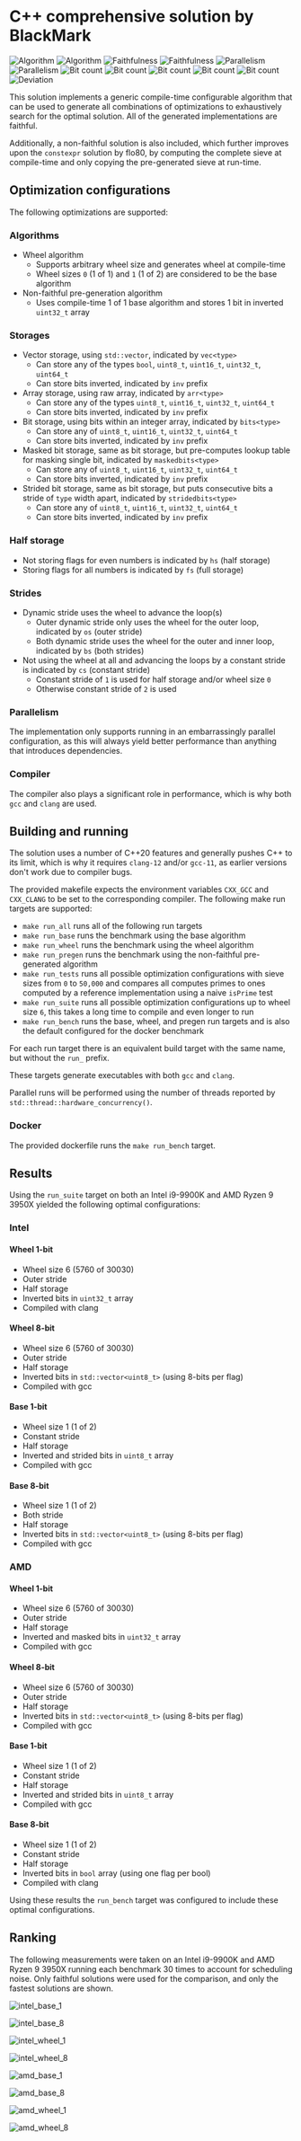 # C++ comprehensive solution by BlackMark

![Algorithm](https://img.shields.io/badge/Algorithm-base-green)
![Algorithm](https://img.shields.io/badge/Algorithm-wheel-yellowgreen)
![Faithfulness](https://img.shields.io/badge/Faithful-yes-green)
![Faithfulness](https://img.shields.io/badge/Faithful-no-yellowgreen)
![Parallelism](https://img.shields.io/badge/Parallel-yes-green)
![Parallelism](https://img.shields.io/badge/Parallel-no-green)
![Bit count](https://img.shields.io/badge/Bits-1-green)
![Bit count](https://img.shields.io/badge/Bits-8-yellowgreen)
![Bit count](https://img.shields.io/badge/Bits-16-yellowgreen)
![Bit count](https://img.shields.io/badge/Bits-32-yellowgreen)
![Bit count](https://img.shields.io/badge/Bits-64-yellowgreen)
![Deviation](https://img.shields.io/badge/Deviation-compile%20time-blue)

This solution implements a generic compile-time configurable algorithm that can be used to generate all combinations of optimizations to exhaustively search for the optimal solution. All of the generated implementations are faithful. 

Additionally, a non-faithful solution is also included, which further improves upon the `constexpr` solution by flo80, by computing the complete sieve at compile-time and only copying the pre-generated sieve at run-time.

## Optimization configurations

The following optimizations are supported:

### Algorithms

- Wheel algorithm
    - Supports arbitrary wheel size and generates wheel at compile-time
    - Wheel sizes `0` (1 of 1) and `1` (1 of 2) are considered to be the base algorithm
- Non-faithful pre-generation algorithm
    - Uses compile-time 1 of 1 base algorithm and stores 1 bit in inverted `uint32_t` array

### Storages

- Vector storage, using `std::vector`, indicated by `vec<type>`
    - Can store any of the types `bool`, `uint8_t`, `uint16_t`, `uint32_t`, `uint64_t`
    - Can store bits inverted, indicated by `inv` prefix
- Array storage, using raw array, indicated by `arr<type>`
    - Can store any of the types `uint8_t`, `uint16_t`, `uint32_t`, `uint64_t`
    - Can store bits inverted, indicated by `inv` prefix
- Bit storage, using bits within an integer array, indicated by `bits<type>`
    - Can store any of `uint8_t`, `uint16_t`, `uint32_t`, `uint64_t`
    - Can store bits inverted, indicated by `inv` prefix
- Masked bit storage, same as bit storage, but pre-computes lookup table for masking single bit, indicated by `maskedbits<type>`
    - Can store any of `uint8_t`, `uint16_t`, `uint32_t`, `uint64_t`
    - Can store bits inverted, indicated by `inv` prefix
- Strided bit storage, same as bit storage, but puts consecutive bits a stride of `type` width apart, indicated by `stridedbits<type>`
    - Can store any of `uint8_t`, `uint16_t`, `uint32_t`, `uint64_t`
    - Can store bits inverted, indicated by `inv` prefix

### Half storage

- Not storing flags for even numbers is indicated by `hs` (half storage)
- Storing flags for all numbers is indicated by `fs` (full storage)

### Strides

- Dynamic stride uses the wheel to advance the loop(s)
    - Outer dynamic stride only uses the wheel for the outer loop, indicated by `os` (outer stride)
    - Both dynamic stride uses the wheel for the outer and inner loop, indicated by `bs` (both strides)
- Not using the wheel at all and advancing the loops by a constant stride is indicated by `cs` (constant stride)
    - Constant stride of `1` is used for half storage and/or wheel size `0`
    - Otherwise constant stride of `2` is used

### Parallelism

The implementation only supports running in an embarrassingly parallel configuration, as this will always yield better performance than anything that introduces dependencies.

### Compiler

The compiler also plays a significant role in performance, which is why both `gcc` and `clang` are used.

## Building and running

The solution uses a number of C++20 features and generally pushes C++ to its limit, which is why it requires `clang-12` and/or `gcc-11`, as earlier versions don't work due to compiler bugs. 

The provided makefile expects the environment variables `CXX_GCC` and `CXX_CLANG` to be set to the corresponding compiler. The following make run targets are supported:

- `make run_all` runs all of the following run targets
- `make run_base` runs the benchmark using the base algorithm
- `make run_wheel` runs the benchmark using the wheel algorithm
- `make run_pregen` runs the benchmark using the non-faithful pre-generated algorithm
- `make run_tests` runs all possible optimization configurations with sieve sizes from `0` to `50,000` and compares all computes primes to ones computed by a reference implementation using a naive `isPrime` test
- `make run_suite` runs all possible optimization configurations up to wheel size `6`, this takes a long time to compile and even longer to run
- `make run_bench` runs the base, wheel, and pregen run targets and is also the default configured for the docker benchmark

For each run target there is an equivalent build target with the same name, but without the `run_` prefix. 

These targets generate executables with both `gcc` and `clang`. 

Parallel runs will be performed using the number of threads reported by `std::thread::hardware_concurrency()`.

### Docker

The provided dockerfile runs the `make run_bench` target.

## Results

Using the `run_suite` target on both an Intel i9-9900K and AMD Ryzen 9 3950X yielded the following optimal configurations:

### Intel

#### Wheel 1-bit

- Wheel size 6 (5760 of 30030)
- Outer stride
- Half storage
- Inverted bits in `uint32_t` array
- Compiled with clang

#### Wheel 8-bit

- Wheel size 6 (5760 of 30030)
- Outer stride
- Half storage
- Inverted bits in `std::vector<uint8_t>` (using 8-bits per flag)
- Compiled with gcc

#### Base 1-bit

- Wheel size 1 (1 of 2)
- Constant stride
- Half storage
- Inverted and strided bits in `uint8_t` array
- Compiled with gcc

#### Base 8-bit

- Wheel size 1 (1 of 2)
- Both stride
- Half storage
- Inverted bits in `std::vector<uint8_t>` (using 8-bits per flag)
- Compiled with gcc

### AMD

#### Wheel 1-bit

- Wheel size 6 (5760 of 30030)
- Outer stride
- Half storage
- Inverted and masked bits in `uint32_t` array
- Compiled with gcc

#### Wheel 8-bit

- Wheel size 6 (5760 of 30030)
- Outer stride
- Half storage
- Inverted bits in `std::vector<uint8_t>` (using 8-bits per flag)
- Compiled with gcc

#### Base 1-bit

- Wheel size 1 (1 of 2)
- Constant stride
- Half storage
- Inverted and strided bits in `uint8_t` array
- Compiled with gcc

#### Base 8-bit

- Wheel size 1 (1 of 2)
- Constant stride
- Half storage
- Inverted bits in `bool` array (using one flag per bool)
- Compiled with clang

Using these results the `run_bench` target was configured to include these optimal configurations.

## Ranking

The following measurements were taken on an Intel i9-9900K and AMD Ryzen 9 3950X running each benchmark 30 times to account for scheduling noise. Only faithful solutions were used for the comparison, and only the fastest solutions are shown.

![intel_base_1](./images/intel_base_1-bit.png)

![intel_base_8](./images/intel_base_8-bit.png)

![intel_wheel_1](./images/intel_wheel_1-bit.png)

![intel_wheel_8](./images/intel_wheel_8-bit.png)

![amd_base_1](./images/amd_base_1-bit.png)

![amd_base_8](./images/amd_base_8-bit.png)

![amd_wheel_1](./images/amd_wheel_1-bit.png)

![amd_wheel_8](./images/amd_wheel_8-bit.png)
